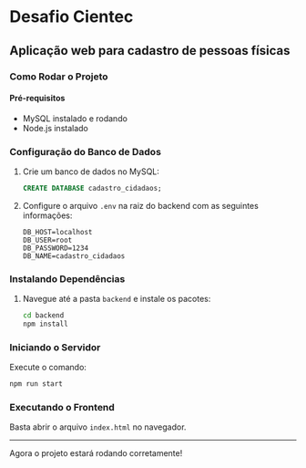 # Desafio Cientec

## Aplicação web para cadastro de pessoas físicas

### Como Rodar o Projeto

#### Pré-requisitos

- MySQL instalado e rodando
- Node.js instalado

### Configuração do Banco de Dados

1. Crie um banco de dados no MySQL:
   ```sql
   CREATE DATABASE cadastro_cidadaos;
   ```
2. Configure o arquivo `.env` na raiz do backend com as seguintes informações:
   ```env
   DB_HOST=localhost
   DB_USER=root
   DB_PASSWORD=1234
   DB_NAME=cadastro_cidadaos
   ```

### Instalando Dependências

1. Navegue até a pasta `backend` e instale os pacotes:
   ```bash
   cd backend
   npm install
   ```

### Iniciando o Servidor

Execute o comando:

```bash
npm run start
```

### Executando o Frontend

Basta abrir o arquivo `index.html` no navegador.

---

Agora o projeto estará rodando corretamente!
